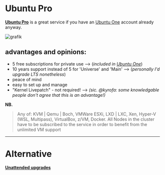 # Ubuntu Pro

[**Ubuntu Pro**](https://ubuntu.com/pricing/pro) is a great service if you have an [Ubuntu One](https://login.ubuntu.com) account already anyway.

![grafik](https://user-images.githubusercontent.com/54933878/226614459-a7c86f96-56dc-4143-8f53-8da933db4adc.png)


## advantages and opinions:

 * 5 free subscriptions for private use --> (*included in [Ubuntu One](https://login.ubuntu.com)*)
 * 10 years support instead of 5 for 'Universe' and 'Main' --> (*personally I'd upgrade LTS nonetheless*)
 * peace of mind
 * easy to set up and manage
 * "Kernel Livepatch" - not required! --> *(sic. @kyrofa: some knowledgable people don't agree that this is an advantage!)*

**NB.**
> Any of: KVM | Qemu | Boch, VMWare ESXi, LXD | LXC, Xen, Hyper-V (WSL, Multipass), VirtualBox, z/VM, Docker. All Nodes in the cluster have to be subscribed to the service in order to benefit from the unlimited VM support

----

# Alternative

[**Unattended upgrades**](https://github.com/scubamuc/scubamuc.github.io/blob/scubamuc/wiki-md/SYSTEM--Unattended_Upgrades.md)
